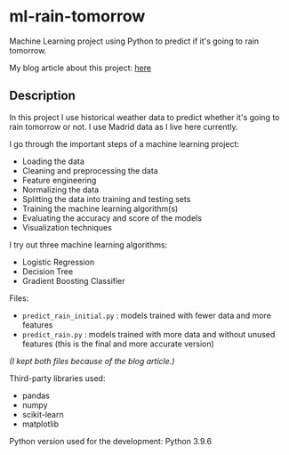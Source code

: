 # ml-rain-tomorrow
Machine Learning project using Python to predict if it's going to rain tomorrow.

My blog article about this project: [here](https://rolkotech.blogspot.com/2023/05/machine-learning-will-it-rain-tomorrow.html)

## Description

In this project I use historical weather data to predict whether it's going to rain tomorrow or not. I use Madrid data as I live here currently.

I go through the important steps of a machine learning project:
* Loading the data
* Cleaning and preprocessing the data
* Feature engineering
* Normalizing the data
* Splitting the data into training and testing sets
* Training the machine learning algorithm(s)
* Evaluating the accuracy and score of the models
* Visualization techniques

I try out three machine learning algorithms:
* Logistic Regression
* Decision Tree
* Gradient Boosting Classifier

Files:
* `predict_rain_initial.py` : models trained with fewer data and more features
* `predict_rain.py` : models trained with more data and without unused features (this is the final and more accurate version)

*(I kept both files because of the blog article.)* 

Third-party libraries used:
* pandas
* numpy
* scikit-learn
* matplotlib

Python version used for the development: Python 3.9.6
